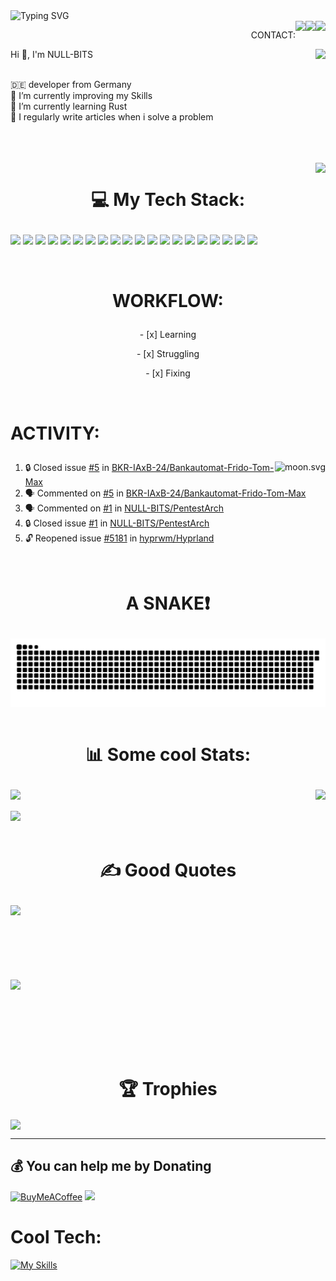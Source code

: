 


<!--START_SECTION_PROFILE_VIEWS:readme-info-->
<!--END_SECTION_PROFILE_VIEWS:readme-info-->

<!--START_SECTION_LINES_OF_CODE:readme-info-->
<!--END_SECTION_LINES_OF_CODE:readme-info-->

<!--START_CONTRIBUTIONS:readme-info-->
<!--END_CONTRIBUTIONS:readme-info-->

<!--START_SECTION_DAILY_COMMIT:readme-info-->
<!--END_SECTION_DAILY_COMMIT:readme-info-->

<!--START_SECTION_WEEKLY_COMMIT:readme-info-->
<!--END_SECTION_WEEKLY_COMMIT:readme-info-->

<!--START_SECTION_LANGUAGE:readme-info-->
<!--END_SECTION_LANGUAGE:readme-info-->


<div>
	<a href="https://git.io/typing-svg"><img align="left" src="https://readme-typing-svg.demolab.com?font=Fira+Code&weight=900&size=35&duration=5002&pause=5000&color=43CD1A&center=true&width=435&lines=WELCOME+ON+MY+GIT%F0%9F%91%8B" alt="Typing SVG" /></a><br>
	<img align="right" src="https://img.shields.io/badge/-Stackoverflow-FE7A16?logo=stack-overflow&logoColor=white"><img align="right" src="https://img.shields.io/badge/Reddit-%23FF4500.svg?logo=Reddit&logoColor=white"><img align="right" src="https://img.shields.io/badge/Discord-%237289DA.svg?logo=discord&logoColor=white"><p align="right"> CONTACT:</p> <img align="right" src="https://lanyard.cnrad.dev/api/438685803774738433">
	<p align="left">
		Hi 👋, I'm NULL-BITS</p> <br>  🇩🇪 developer from Germany <br>  🔭 I’m currently improving my Skills <br>  🌱 I’m currently learning Rust <br>  📝 I regularly write articles when i solve a problem
	</p>
	
</div>

<br><br><br><img align="right" src="https://spotify-github-profile.vercel.app/api/view?uid=fangtom01&cover_image=true&theme=default&show_offline=false&background_color=121212&interchange=false&bar_color_cover=true">



<div>
  <h1><p align="center">💻 My Tech Stack:</p></h1>
  <p align="left">
    <img  src="https://img.shields.io/badge/css3-%231572B6.svg?style=flat&logo=css3&logoColor=white">
    <img  src="https://img.shields.io/badge/html5-%23E34F26.svg?style=flat&logo=html5&logoColor=white">
    <img  src="https://img.shields.io/badge/java-%23ED8B00.svg?style=flat&logo=java&logoColor=white">
    <img  src="https://img.shields.io/badge/markdown-%23000000.svg?style=flat&logo=markdown&logoColor=white">
    <img  src="https://img.shields.io/badge/python-3670A0?style=flat&logo=python&logoColor=ffdd54">
    <img  src="https://img.shields.io/badge/rust-%23000000.svg?style=flat&logo=rust&logoColor=white">
    <img  src="https://img.shields.io/badge/shell_script-%23121011.svg?style=flat&logo=gnu-bash&logoColor=white">
    <img  src="https://img.shields.io/badge/unreal-%2320232a.svg?style=flat&logo=unreal-engine&logoColor=white">
    <img  src="https://img.shields.io/badge/android-%2320232a.svg?style=flat&logo=android&logoColor=%a4c639">
    <img  src="https://img.shields.io/badge/apache-%23D42029.svg?style=flat&logo=apache&logoColor=white">
    <img  src="https://img.shields.io/badge/nginx-%23009639.svg?style=flat&logo=nginx&logoColor=white">
    <img  src="https://img.shields.io/badge/MongoDB-%234ea94b.svg?style=flat&logo=mongodb&logoColor=white">
    <img  src="https://img.shields.io/badge/Linux-FCC624?style=flat&logo=linux&logoColor=black">
    <img  src="https://img.shields.io/badge/-Arduino-00979D?style=flat&logo=Arduino&logoColor=white">
    <img  src="https://img.shields.io/badge/-RaspberryPi-C51A4A?style=flat&logo=Raspberry-Pi">
    <img  src="https://img.shields.io/badge/Trello-%23026AA7.svg?style=flat&logo=Trello&logoColor=white">
    <img  src="https://img.shields.io/badge/docker-%230db7ed.svg?style=flat&logo=docker&logoColor=white">
    <img  src="https://img.shields.io/badge/Postman-FF6C37?style=flat&logo=postman&logoColor=white">
    <img  src="https://img.shields.io/badge/go-%2300ADD8.svg?style=flat&logo=go&logoColor=white">
    <img src= "https://img.shields.io/badge/javascript-%23323330.svg?style=flat&logo=javascript&logoColor=%23F7DF1E">
  </p>
</div>
</br>




<div>
	<h1><p align="center"><b>WORKFLOW:</b></p></h1>
	<p align="center">- [x] Learning</p>		
	<p align="center">- [x] Struggling</p>
	<p align="center">- [x] Fixing</p>
</div>
</br>



<h1><p align="left"><b>ACTIVITY:</b></p></h1>

<!-- real time -->
<a href="https://moon-svg.minung.dev">
  <img align="right" src="https://moon-svg.minung.dev/moon.svg?theme=basic" alt="moon.svg" />
</a>


<!--START_SECTION:activity-->
1. 🔒 Closed issue [#5](https://github.com/BKR-IAxB-24/Bankautomat-Frido-Tom-Max/issues/5) in [BKR-IAxB-24/Bankautomat-Frido-Tom-Max](https://github.com/BKR-IAxB-24/Bankautomat-Frido-Tom-Max)
2. 🗣 Commented on [#5](https://github.com/BKR-IAxB-24/Bankautomat-Frido-Tom-Max/issues/5#issuecomment-2149166233) in [BKR-IAxB-24/Bankautomat-Frido-Tom-Max](https://github.com/BKR-IAxB-24/Bankautomat-Frido-Tom-Max)
3. 🗣 Commented on [#1](https://github.com/NULL-BITS/PentestArch/issues/1#issuecomment-2076964658) in [NULL-BITS/PentestArch](https://github.com/NULL-BITS/PentestArch)
4. 🔒 Closed issue [#1](https://github.com/NULL-BITS/PentestArch/issues/1) in [NULL-BITS/PentestArch](https://github.com/NULL-BITS/PentestArch)
5. 🔓 Reopened issue [#5181](https://github.com/hyprwm/Hyprland/issues/5181) in [hyprwm/Hyprland](https://github.com/hyprwm/Hyprland)
<!--END_SECTION:activity-->
<br>


<div align="center">
	<h1><p align="center"><b>A SNAKE❗</b></p></h1>	
	<img align="center" src="https://github.com/NULL-BITS/NULL-BITS/blob/output/github-contribution-grid-snake-dark.svg">
</div>
</br>



<div>
<h1><p align="Center"><b>📊 Some cool Stats:</b></p></h1>
	<img align="Top" align="left "src="https://github-readme-streak-stats.herokuapp.com/?user=NULL-BITS&theme=gotham&hide_border=false">
	<img align="right" src="https://github-readme-stats.vercel.app/api/top-langs/?username=NULL-BITS&theme=gotham&hide_border=false&include_all_commits=true&count_private=true&layout=compact">
</br></br>
	<img align="Bottom" src="https://github-readme-stats.vercel.app/api?username=NULL-BITS&theme=gotham&hide_border=false&include_all_commits=true&count_private=true">
</div>
</br>




<div>
	<h1><p align="center">✍️ Good Quotes </p></h1>
	<p>
		<img align="left" src="https://quotes-github-readme.vercel.app/api?type=horizontal&theme=dark"></br></br></br></br></br></br></br>
		<img  align="left" src="https://readme-jokes.vercel.app/api"></br>
	</p>
</div>

</br></br></br></br></br>

<h1 align="center">🏆 Trophies</h1>
<img align="center" src="https://github-profile-trophy.vercel.app/?username=NULL-BITS&theme=onestar&no-frame=true&no-bg=true&margin-w=4">



---


  ## 💰 You can help me by Donating
  [![BuyMeACoffee](https://img.shields.io/badge/Buy%20Me%20a%20Coffee-ffdd00?style=for-the-badge&logo=buy-me-a-coffee&logoColor=black)](https://www.buymeacoffee.com/TFang) [![](https://visitcount.itsvg.in/api?id=NULL-BITS&icon=2&color=8)](https://visitcount.itsvg.in)
<br>

<h1>Cool Tech:</h1>

[![My Skills](https://skillicons.dev/icons?i=css,rust,java,html,markdown,python,processing,unreal,go,nginx,mongodb,linux,raspberrypi,arduino,bash,docker,postman,javascript,git,idea,stackoverflow,wordpress&theme=dark)](https://skillicons.dev)
